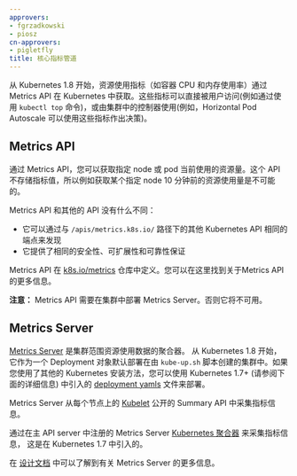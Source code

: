 ```yaml
---
approvers:
- fgrzadkowski
- piosz
cn-approvers:
- pigletfly
title: 核心指标管道
---
```



从 Kubernetes 1.8 开始，资源使用指标（如容器 CPU 和内存使用率）通过 Metrics API 在 Kubernetes 中获取。这些指标可以直接被用户访问(例如通过使用 `kubectl top` 命令)，或由集群中的控制器使用(例如，Horizontal Pod Autoscale 可以使用这些指标作出决策)。


## Metrics API

通过 Metrics API，您可以获取指定 node 或 pod 当前使用的资源量。这个 API 不存储指标值，所以例如获取某个指定 node 10 分钟前的资源使用量是不可能的。

Metrics API 和其他的 API 没有什么不同：

- 它可以通过与 `/apis/metrics.k8s.io/` 路径下的其他 Kubernetes API 相同的端点来发现
- 它提供了相同的安全性、可扩展性和可靠性保证

Metrics API 在 [k8s.io/metrics](https://github.com/kubernetes/metrics/blob/master/pkg/apis/metrics/v1beta1/types.go) 仓库中定义。您可以在这里找到关于Metrics API 的更多信息。

**注意：** Metrics API 需要在集群中部署 Metrics Server。否则它将不可用。

## Metrics Server

[Metrics Server](https://github.com/kubernetes-incubator/metrics-server) 是集群范围资源使用数据的聚合器。
从 Kubernetes 1.8 开始，它作为一个 Deployment 对象默认部署在由 `kube-up.sh` 脚本创建的集群中。如果您使用了其他的 Kubernetes 安装方法，您可以使用 Kubernetes 1.7+ (请参阅下面的详细信息) 中引入的 [deployment yamls](https://github.com/kubernetes-incubator/metrics-server/tree/master/deploy) 文件来部署。

Metrics Server 从每个节点上的 [Kubelet](/docs/admin/kubelet/) 公开的 Summary API 中采集指标信息。

通过在主 API server 中注册的 Metrics Server
[Kubernetes 聚合器](https://kubernetes.io/docs/concepts/api-extension/apiserver-aggregation/) 来采集指标信息，
这是在 Kubernetes 1.7 中引入的。

在 [设计文档](https://github.com/kubernetes/community/blob/master/contributors/design-proposals/instrumentation/metrics-server.md) 中可以了解到有关 Metrics Server 的更多信息。